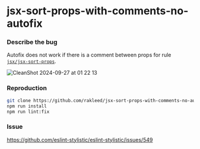 # jsx-sort-props-with-comments-no-autofix

### Describe the bug

Autofix does not work if there is a comment between props for rule [`jsx/jsx-sort-props`]([url](https://eslint.style/rules/jsx/jsx-sort-props)).

![CleanShot 2024-09-27 at 01 22 13](https://github.com/user-attachments/assets/11252058-bd90-440f-ad02-7336c87c2d0e)


### Reproduction

```sh
git clone https://github.com/rakleed/jsx-sort-props-with-comments-no-autofix
npm run install
npm run lint:fix
```

### Issue

https://github.com/eslint-stylistic/eslint-stylistic/issues/549
